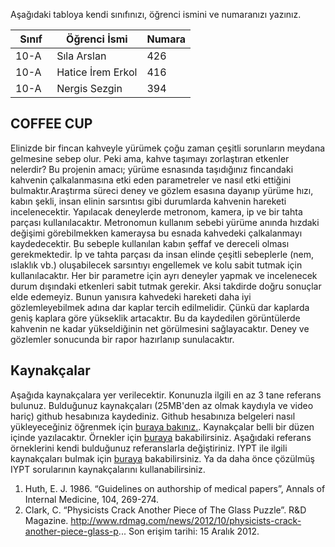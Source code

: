 

Aşağıdaki tabloya kendi sınıfınızı, öğrenci ismini ve numaranızı yazınız. 

Sınıf | Öğrenci İsmi  | Numara
-------|----------------|--------
10-A   | Sıla Arslan | 426
10-A   | Hatice İrem Erkol | 416
10-A   | Nergis Sezgin | 394

##  COFFEE CUP  
Elinizde bir fincan kahveyle yürümek çoğu zaman çeşitli sorunların meydana gelmesine sebep olur. Peki ama, kahve taşımayı zorlaştıran etkenler nelerdir? Bu projenin amacı; yürüme esnasında taşıdığınız fincandaki kahvenin çalkalanmasına etki eden parametreler ve nasıl etki ettiğini bulmaktır.Araştırma süreci deney ve gözlem esasına dayanıp yürüme hızı, kabın şekli, insan elinin sarsıntısı gibi durumlarda kahvenin hareketi incelenecektir.  Yapılacak deneylerde metronom, kamera, ip ve bir tahta parçası kullanılacaktır. Metronomun kullanım sebebi yürüme anında hızdaki değişimi görebilmekken kameraysa bu esnada kahvedeki çalkalanmayı kaydedecektir. Bu sebeple kullanılan kabın şeffaf ve dereceli olması gerekmektedir. İp ve tahta parçası da insan elinde çeşitli sebeplerle (nem, ıslaklık vb.) oluşabilecek sarsıntıyı engellemek ve kolu sabit tutmak için kullanılacaktır. Her bir parametre için ayrı deneyler yapmak ve incelenecek durum dışındaki etkenleri sabit tutmak gerekir. Aksi takdirde doğru sonuçlar elde edemeyiz. Bunun yanısıra kahvedeki hareketi daha iyi gözlemleyebilmek adına dar kaplar tercih edilmelidir. Çünkü dar kaplarda geniş kaplara göre yükseklik artacaktır. Bu da kaydedilen görüntülerde kahvenin ne kadar yükseldiğinin net görülmesini sağlayacaktır.  Deney ve gözlemler sonucunda bir rapor hazırlanıp sunulacaktır.
 

## Kaynakçalar  
Aşağıda kaynakçalara yer verilecektir. Konunuzla ilgili en az 3 tane referans bulunuz. Bulduğunuz  kaynakçaları (25MB'den az olmak kaydıyla ve video hariç) github hesabınıza kaydediniz. Github hesabınıza belgeleri nasıl yükleyeceğiniz öğrenmek için [buraya bakınız.](https://help.github.com/articles/adding-a-file-to-a-repository/). Kaynakçalar belli bir düzen içinde yazılacaktır. Örnekler için [buraya](http://www.tubitak.gov.tr/tr/duyuru/bibliyografik-verilerin-duzenlenmesi) bakabilirsiniz. Aşağıdaki referans örneklerini kendi bulduğunuz referanslarla değiştiriniz. IYPT ile ilgili kaynakçaları bulmak için [buraya](http://kit.ilyam.org/) bakabilirsiniz. Ya da daha önce çözülmüş IYPT sorularının kaynakçalarını kullanabilirsiniz. 

 1. Huth, E. J. 1986. “Guidelines on authorship of medical papers”, Annals of Internal Medicine, 104, 269-274.
 2. Clark, C. “Physicists Crack Another Piece of The Glass Puzzle”. R&D Magazine.
http://www.rdmag.com/news/2012/10/physicists-crack-another-piece-glass-p...
Son erişim tarihi: 15 Aralık 2012.

